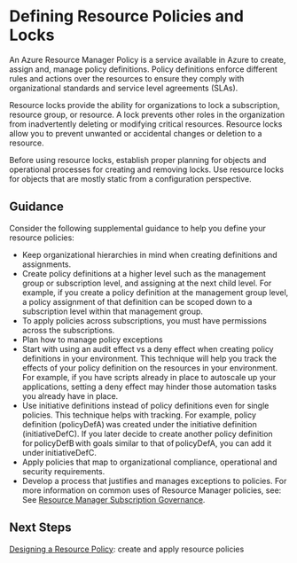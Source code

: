 # Defining Resource Policies and Locks


An Azure Resource Manager Policy is a service available in Azure to create, assign and, manage policy definitions. Policy 
definitions enforce different rules and actions over the resources to ensure they comply with organizational standards 
and service level agreements (SLAs). 

Resource locks provide the ability for organizations to lock a subscription, resource group, or resource. A lock prevents 
other roles in the organization from inadvertently deleting or modifying critical resources. Resource locks allow you to 
prevent unwanted or accidental changes or deletion to a resource.  

Before using resource locks, establish proper planning for objects and operational processes for creating and removing 
locks. Use resource locks for objects that  are mostly static from a configuration perspective.  


 
## Guidance
Consider the following supplemental guidance to help you define your resource policies:  

   - Keep organizational hierarchies in mind when creating definitions and assignments.  
   - Create policy definitions at a higher level such as the management group or subscription level, 
   and assigning at the next child level. For example, if you create a policy definition at the management group level, a policy assignment of that definition can be scoped down to a subscription level within that management group.  
   - To apply policies across subscriptions, you must have permissions across the subscriptions. 
   - Plan how to manage policy exceptions 
   - Start with using an audit effect vs a deny effect when creating policy definitions in your environment. This 
   technique will help you track the effects of your policy definition on the resources in your environment. For example, if you have scripts already in place to autoscale up your applications, setting a deny effect may hinder those automation tasks you already have in place.   
   - Use initiative definitions instead of policy definitions even for single policies. This technique helps with tracking. For example, policy definition (policyDefA) was created under the initiative definition (initiativeDefC). If you later decide 
   to create another policy definition for policyDefB with goals similar to that of policyDefA, you can add it 
   under initiativeDefC.  
   - Apply policies that map to organizational compliance, operational and security requirements. 
   - Develop a process that justifies and manages exceptions to policies. For more information on common uses of Resource Manager policies, see:  See [Resource Manager Subscription Governance](https://docs.microsoft.com/en-us/azure/azure-resource-manager/resource-manager-subscription-governance). 
 

## Next Steps 

[Designing a Resource Policy](5.1-Designing-a-Resource-Policy.md): create and apply resource policies 




 
